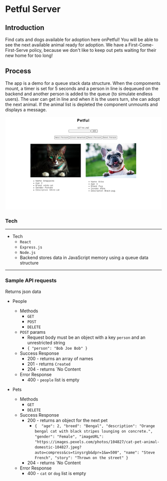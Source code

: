 # Petful Server

## Introduction

Find cats and dogs available for adoption here onPetful! You will be able to see the next available animal ready for adoption.
We have a First-Come-First-Serve policy, because we don't like to keep out pets waiting for their new home for too long!

## Process

The app is a demo for a queue stack data structure. When the compoments mount, a timer is set for 5 seconds and a person in line is dequeued on the backend and another person is added to the queue (to simulate endless users). The user can get in line and when it is the users turn, she can adopt the next animal. If the animal list is depleted the component unmounts and displays a message. 

![Petful](./public/images/petful.png)

### Tech

---
- Tech
  - `React`
  - `Express.js`
  - `Node.js`
  - Backend stores data in JavaScript memory using a queue data structure

---

### Sample API requests

Returns json data

- People
  - Methods
    - `GET`
    - `POST`
    - `DELETE`
  - `POST` params
    - Request body must be an object with a key `person` and an unrestricted string
    - `{ "person": "Bob Joe Bob" }`
  - Success Response
    - 200 - returns an array of names 
    - 201 - returns `Created`
    - 204 - returns `No Content   
  - Error Response
    - 400 - `people` list is empty

- Pets
  - Methods
    - `GET`
    - `DELETE`
  - Success Response
    - 200 - returns an object for the next pet 
      - `{ 
          "age": 2,
          "breed": "Bengal",
          "description": "Orange bengal cat with black stripes lounging on concrete.",
          "gender": "Female",
          "imageURL": "https://images.pexels.com/photos/104827/cat-pet-animal-domestic-104827.jpeg?auto=compress&cs=tinysrgb&dpr=1&w=500",
          "name": "Steve French",
          "story": "Thrown on the street"
        }`
    - 204 - returns `No Content   
  - Error Response
    - 400 - `cat` or `dog` list is empty
